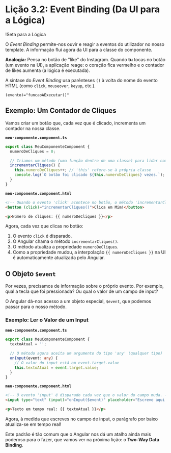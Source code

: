 # Lição 3.2: Event Binding (Da UI para a Lógica)

!Seta para a Lógica

O *Event Binding* permite-nos ouvir e reagir a eventos do utilizador no nosso template. A informação flui agora da UI para a classe do componente.

**Analogia:** Pensa no botão de "like" do Instagram. Quando **tu** tocas no botão (um evento na UI), a aplicação reage: o coração fica vermelho e o contador de likes aumenta (a lógica é executada).

A sintaxe do *Event Binding* usa parênteses `()` à volta do nome do evento HTML (como `click`, `mouseover`, `keyup`, etc.).

` (evento)="funcaoAExecutar()" `

## Exemplo: Um Contador de Cliques

Vamos criar um botão que, cada vez que é clicado, incrementa um contador na nossa classe.

**`meu-componente.component.ts`**
```typescript
export class MeuComponenteComponent {
  numeroDeCliques = 0;

  // Criamos um método (uma função dentro de uma classe) para lidar com o evento.
  incrementarCliques() {
    this.numeroDeCliques++; // 'this' refere-se à própria classe
    console.log(`O botão foi clicado ${this.numeroDeCliques} vezes.`);
  }
}
```

**`meu-componente.component.html`**
```html
<!-- Quando o evento 'click' acontece no botão, o método 'incrementarCliques()' é chamado. -->
<button (click)="incrementarCliques()">Clica em Mim!</button>

<p>Número de cliques: {{ numeroDeCliques }}</p>
```

Agora, cada vez que clicas no botão:
1.  O evento `click` é disparado.
2.  O Angular chama o método `incrementarCliques()`.
3.  O método atualiza a propriedade `numeroDeCliques`.
4.  Como a propriedade mudou, a interpolação `{{ numeroDeCliques }}` na UI é automaticamente atualizada pelo Angular.

## O Objeto `$event`

Por vezes, precisamos de informação sobre o próprio evento. Por exemplo, qual a tecla que foi pressionada? Ou qual o valor de um campo de input?

O Angular dá-nos acesso a um objeto especial, `$event`, que podemos passar para o nosso método.

### Exemplo: Ler o Valor de um Input

**`meu-componente.component.ts`**
```typescript
export class MeuComponenteComponent {
  textoAtual = '';

  // O método agora aceita um argumento do tipo 'any' (qualquer tipo)
  onInput(event: any) {
    // O valor do input está em event.target.value
    this.textoAtual = event.target.value;
  }
}
```

**`meu-componente.component.html`**
```html
<!-- O evento 'input' é disparado cada vez que o valor do campo muda. -->
<input type="text" (input)="onInput($event)" placeholder="Escreve aqui...">

<p>Texto em tempo real: {{ textoAtual }}</p>
```

Agora, à medida que escreves no campo de input, o parágrafo por baixo atualiza-se em tempo real!

Este padrão é tão comum que o Angular nos dá um atalho ainda mais poderoso para o fazer, que vamos ver na próxima lição: o **Two-Way Data Binding**.